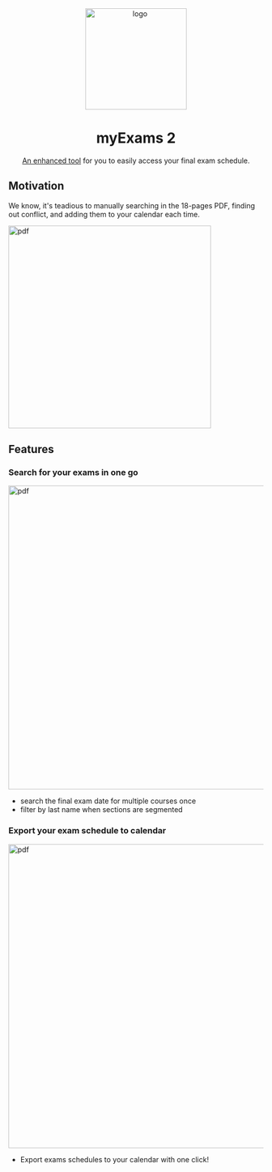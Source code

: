 
<div align="center">
  <a href="https://myexams2.vercel.app/" target="_blank">
    <img alt="logo" width="200" src="https://i.imgur.com/C493qxa.png"/>
  </a>
</div>

<div align="center">
  <h1>myExams 2</h1>
</div>

<div align="center">

  <a href="https://myexams2.vercel.app/">An enhanced tool</a> for you to easily access your final exam schedule.  

</div>

## Motivation
We know, it's teadious to manually searching in the 18-pages PDF, finding out conflict, and adding them to your calendar each time. 
 
<img alt="pdf" width="400" src="https://i.imgur.com/ktdnbDU.jpg"/>


## Features
### Search for your exams in one go

<img alt="pdf" width="600" src="https://i.imgur.com/aIbzYaU.png"/>

- search the final exam date for multiple courses once
- filter by last name when sections are segmented

### Export your exam schedule to calendar

<img alt="pdf" width="600" src="https://i.imgur.com/KCqtxNI.png"/>

- Export exams schedules to your calendar with one click!


